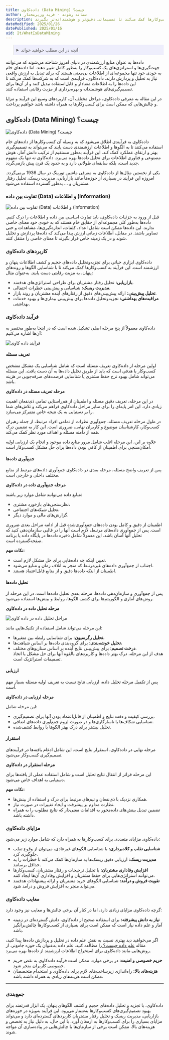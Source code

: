 ```yaml
---
title: داده‌کاوی (Data Mining) چیست؟
author: سمانه رشوند - فربد وزیرمختار
description: داده‌کاوی فرآیندی قدرتمند برای تبدیل داده‌های خام به اطلاعات ارزشمند است. این فناوری با کشف الگوها و روندهای پنهان در داده‌ها، به کسب‌وکارها کمک می‌کند تا تصمیماتی دقیق‌تر و هوشمندانه‌تر بگیرند.
dateModified: 2025/01/26
datePublished: 2025/01/16
uid: It/WhatIsDataMining
---
```

<blockquote style="background-color:#eeeefc; padding:0.5rem">

<details>
  <summary>آنچه در این مطلب خواهید خواند</summary>
  <ul>
    <li>داده‌کاوی (Data Mining) چیست؟</li>
    <li>تفاوت بین داده (Data) و اطلاعات (Information)</li>
    <li>کاربردهای داده‌کاوی</li>
    <li>فرآیند داده‌کاوی</li>
    <li>مزایای داده‌کاوی</li>
    <li>معایب داده‌کاوی</li>
  </ul>
</details>
</blockquote>

داده‌ها به عنوان منابع ارزشمندی در دنیای امروز شناخته می‌شوند که می‌توانند جهت‌گیری‌ها و استراتژی‌های یک کسب‌وکار را به‌طور کامل تغییر دهند. اما داده‌های خام به خودی خود تنها مجموعه‌ای از اطلاعات بی‌معنی هستند که برای تبدیل به ارزش واقعی نیاز به تحلیل و پردازش دارند. داده‌کاوی، فرآیندی است که به شرکت‌ها کمک می‌کند تا این داده‌ها را به اطلاعات معنادار و قابل‌استفاده تبدیل کنند و از آن‌ها برای تصمیم‌گیری‌های هوشمندانه و بهره‌برداری از مزیت رقابتی استفاده کنند.

در این مقاله به معرفی داده‌کاوی، مراحل مختلف آن، کاربردهای وسیع این فرآیند و مزایا و چالش‌هایی که ممکن است برای کسب‌وکارها به همراه داشته باشد خواهیم پرداخت.

## داده‌کاوی (Data Mining) چیست؟

![داده‌کاوی (Data Mining) چیست؟](./Images/WhatIsDataMining.webp)

داده‌کاوی به فرآیندی اطلاق می‌شود که به وسیله آن کسب‌وکارها از داده‌های خام استفاده می‌کنند تا به الگوها و اطلاعات ارزشمندی دست یابند که می‌تواند به تصمیم‌گیری بهتر و ارتقای عملکرد کمک کند. این فرآیند به‌طور مستقیم از ترکیب دانش آمار، هوش مصنوعی و فناوری اطلاعات برای تحلیل داده‌ها بهره می‌برد. داده‌کاوی نه تنها یک مفهوم جدید است، بلکه سابقه‌ای طولانی دارد و به حدود یک قرن پیش بازمی‌گردد. 

یکی از نخستین مثال‌ها از داده‌کاوی به معرفی ماشین تورینگ در سال 1936 برمی‌گردد. امروزه این فرآیند در بسیاری از حوزه‌ها مانند بازاریابی، مدیریت ریسک، تحلیل رفتار مشتریان و ... به‌طور گسترده استفاده می‌شود.

### تفاوت بین داده (Data) و اطلاعات (Information)

![تفاوت بین داده (Data) و اطلاعات (Information)](./Images/DataVsInformtion.webp)

قبل از ورود به جزئیات داده‌کاوی، باید تفاوت اساسی بین داده و اطلاعات را درک کنیم. داده‌ها به‌طور کلی مجموعه‌ای از حقایق خام هستند که به خودی خود معنای خاصی ندارند. این داده‌ها ممکن است شامل اعداد، کلمات، اندازه‌گیری‌ها، مشاهدات و حتی تصاویر باشند. در مقابل، اطلاعات زمانی ارزش پیدا می‌کند که داده‌ها پردازش و تحلیل شوند و در یک زمینه خاص قرار بگیرند تا معنای خاصی را منتقل کنند.

### کاربردهای داده‌کاوی

داده‌کاوی ابزاری حیاتی برای تجزیه‌وتحلیل داده‌های حجیم و کشف اطلاعات پنهان و ارزشمند است. این فرآیند به کسب‌وکارها کمک می‌کند تا با شناسایی الگوها و روندهای پنهان، به مزیت رقابتی دست یابند. به‌عنوان مثال:

- **بازاریابی:** تحلیل رفتار مشتریان برای طراحی استراتژی‌های هدفمند.
- **مدیریت ریسک:** شناسایی و پیش‌بینی خطرات احتمالی.
- **تحلیل پیش‌بینی:** ارائه پیش‌بینی‌های دقیق از رفتارهای آینده مشتریان و روند بازار.
- **مراقبت‌های بهداشتی:** تجزیه‌وتحلیل داده‌ها برای پیش‌بینی بیماری‌ها و بهبود خدمات بهداشتی.

### فرآیند داده‌کاوی

داده‌کاوی معمولاً از پنج مرحله اصلی تشکیل شده است که در اینجا به‌طور مختصر به آن‌ها اشاره می‌کنیم:

![فرآیند داده کاوی](./Images/DataMiningProcess.webp)

#### تعریف مسئله

اولین مرحله از داده‌کاوی تعریف مسئله است که شامل شناسایی یک مشکل مشخص کسب‌وکار یا هدفی است که باید از طریق تحلیل داده‌ها به آن دست یافت. این مسئله می‌تواند شامل بهبود نرخ حفظ مشتری یا شناسایی فرصت‌های صرفه‌جویی در هزینه باشد.

**مرحله تعریف مسئله در داده‌کاوی**  

در این مرحله، تعریف دقیق مسئله و اطمینان از هم‌راستایی تمامی ذی‌نفعان اهمیت زیادی دارد. این امر پایه‌ای را برای سایر مراحل داده‌کاوی فراهم می‌کند و تلاش‌های شما را بر دستیابی به یک نتیجه خاص متمرکز می‌سازد.

در طول مرحله تعریف مسئله، جمع‌آوری نظرات از تمامی افراد مرتبط، از جمله رهبران کسب‌وکار، کارشناسان موضوع و کاربران نهایی، ضروری است. این کار به تضمین درک همه از دامنه مسئله و اهداف مورد نظر کمک می‌کند.

علاوه بر این، این مرحله اغلب شامل مرور منابع داده موجود و انجام یک ارزیابی اولیه امکان‌سنجی برای اطمینان از کافی بودن داده‌ها برای حل مشکل کسب‌وکار است.

#### جمع‌آوری داده‌ها  

پس از تعریف واضح مسئله، مرحله بعدی در داده‌کاوی جمع‌آوری داده‌های مرتبط از منابع مختلف داخلی و خارجی است.

**مرحله جمع‌آوری داده در داده‌کاوی**  

منابع داده می‌توانند شامل موارد زیر باشند:  
- نظرسنجی‌های بازخورد مشتری،  
- تحلیل شبکه‌های اجتماعی،  
- گزارش‌های مالی و موارد دیگر.  

اطمینان از دقیق و کامل بودن داده‌های جمع‌آوری‌شده قبل از ادامه مراحل بعدی ضروری است. پس از جمع‌آوری داده‌های مرتبط، لازم است آنها را در قالبی سازمان‌دهی کنید که تحلیل آنها آسان باشد. این معمولاً شامل ذخیره داده‌ها در پایگاه داده یا برنامه صفحه‌گسترده است.

**نکات مهم:**  
- تعیین اینکه چه داده‌هایی برای حل مشکل لازم است.  
- اجتناب از جمع‌آوری داده‌های غیرمرتبط که منجر به اتلاف زمان و منابع می‌شود.  
- اطمینان از اینکه داده‌ها دقیق و از منابع قابل‌اعتماد هستند.  

#### تحلیل داده‌ها

پس از جمع‌آوری و سازمان‌دهی داده‌ها، مرحله بعدی تحلیل داده‌ها است. در این مرحله از روش‌های آماری و الگوریتم‌ها برای کشف الگوها، روابط و بینش‌ها استفاده می‌شود.

**مرحله تحلیل داده در داده‌کاوی**  

![مراحل تحلیل داده در داده کاوی](./Images/ProcessOfDataAnalysis.webp)

این مرحله می‌تواند شامل استفاده از تکنیک‌هایی مانند:  

- **تحلیل رگرسیون**: برای شناسایی رابطه بین متغیرها،  
- **تحلیل خوشه‌بندی**: برای گروه‌بندی داده‌ها بر اساس شباهت‌ها،  
- **درخت تصمیم**: برای پیش‌بینی نتایج آینده بر اساس سناریوهای مختلف.  
هدف از این مرحله، درک بهتر داده‌ها و کاربردهای بالقوه آنها برای حل مشکل یا اتخاذ تصمیمات استراتژیک است.

#### ارزیابی 

پس از تکمیل مرحله تحلیل داده، ارزیابی نتایج نسبت به تعریف اولیه مسئله بسیار مهم است.

**مرحله ارزیابی در داده‌کاوی**  

این مرحله شامل:  
- بررسی کیفیت و دقت نتایج و اطمینان از قابل‌اعتماد بودن آنها برای تصمیم‌گیری.  
- شناسایی شکاف‌ها یا ناسازگاری‌ها و در صورت لزوم جمع‌آوری داده‌های اضافی.  
- تحلیل بیشتر برای درک بهتر الگوها یا روابط کشف‌شده.  

#### استقرار

مرحله نهایی در داده‌کاوی، استقرار نتایج است. این شامل ادغام یافته‌ها در فرآیندهای تصمیم‌گیری کسب‌وکار می‌شود.

**مرحله استقرار در داده‌کاوی**  

این مرحله فراتر از انتقال نتایج تحلیل است و شامل استفاده عملی از یافته‌ها برای دستیابی به اهداف خاص می‌شود. 

**نکات مهم:**  
- همکاری نزدیک با ذی‌نفعان و تیم‌های مرتبط برای درک و استفاده از بینش‌ها.  
- نظارت مداوم بر پیشرفت و ایجاد تغییرات در صورت نیاز.  
- تضمین تبدیل بینش‌های داده‌محور به اقدامات معنی‌دار که نتایج مطلوب را به همراه داشته باشد.  


### مزایای داده‌کاوی

داده‌کاوی مزایای متعددی برای کسب‌وکارها به همراه دارد که شامل موارد زیر می‌شود:

- **شناسایی تقلب و کلاه‌برداری:** با شناسایی الگوهای غیرعادی، می‌توان از وقوع تقلب جلوگیری کرد.
- **مدیریت ریسک:** ارزیابی دقیق ریسک‌ها به سازمان‌ها کمک می‌کند تا خطرات را به حداقل برسانند.
- **افزایش وفاداری مشتریان:** با تحلیل ترجیحات و رفتار مشتریان، کسب‌وکارها می‌توانند استراتژی‌هایی برای حفظ مشتریان و افزایش وفاداری آن‌ها ایجاد کنند.
- **تقویت فروش و درآمد:** شناسایی الگوهای خرید مشتریان و ارائه پیشنهادات هدفمند می‌تواند منجر به افزایش فروش و درآمد شود.

### معایب داده‌کاوی

گرچه داده‌کاوی مزایای زیادی دارد، اما در کنار آن برخی چالش‌ها و معایب نیز وجود دارد:

- **نیاز به دانش پیشرفته:** برای استفاده صحیح از داده‌کاوی، دانش گسترده‌ای در زمینه آمار و علم داده نیاز است که ممکن است برای بسیاری از کسب‌وکارها چالش‌برانگیز باشد.

اگر می‌خواهید دید بهتری نسبت به نقش علم داده در تحلیل و پردازش داده‌ها پیدا کنید، مقاله <a href="https://www.hooshkar.com/Wiki/InformationTechnology/WhatIsDataScienceTheDifferenceBetweenDataScienceAndArtificialIntelligence" target="_blank">علم داده چیست؟
</a> را مطالعه کنید. علم داده به‌عنوان یک حوزه جامع‌تر، از روش‌هایی مانند داده‌کاوی برای استخراج اطلاعات ارزشمند از داده‌ها بهره می‌برد.


- **حریم خصوصی و امنیت:** در برخی موارد، ممکن است فرآیند داده‌کاوی به نقض حریم خصوصی کاربران منجر شود.
- **هزینه‌های بالا:** راه‌اندازی زیرساخت‌های لازم برای داده‌کاوی و استخدام متخصصان ممکن است هزینه‌های زیادی به همراه داشته باشد.

---
### جمع‌بندی

داده‌کاوی، با تجزیه و تحلیل داده‌های حجیم و کشف الگوهای پنهان، یک ابزار قدرتمند برای بهبود تصمیم‌گیری‌های کسب‌وکارها به‌شمار می‌رود. این فرآیند به‌ویژه در حوزه‌های بازاریابی، مدیریت ریسک و تحلیل رفتار مشتریان کاربردهای گسترده‌ای دارد و می‌تواند مزایای بسیاری را برای کسب‌وکارها به ارمغان آورد. با این حال، به دلیل نیاز به تخصص و هزینه‌های بالا، ممکن است برخی از سازمان‌ها با چالش‌هایی در پیاده‌سازی آن مواجه شوند.